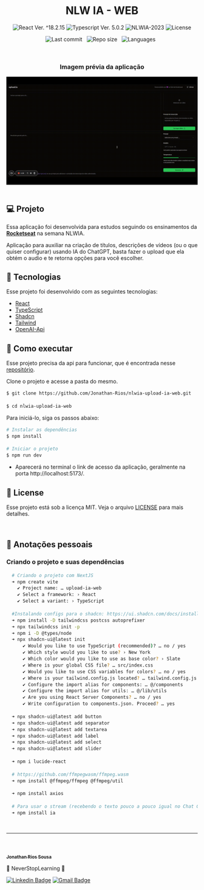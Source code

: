 <h1 align="center">NLW IA - WEB</h1>

<p align="center">
  <img 
    src="https://img.shields.io/badge/React-%5E18.2.15-blue" 
    alt="React Ver. ^18.2.15"
  />
  <img 
    src="https://img.shields.io/badge/Typescript-%5E5.0.2-blue"
    alt="Typescript Ver. 5.0.2" 
  />
  <img
    src="https://img.shields.io/badge/NLWIA-2023-green" 
    alt="NLWIA-2023"
  />
  <img 
    alt="License"
    src="https://img.shields.io/static/v1?label=license&message=MIT&color=E51C44&labelColor=0A1033"
  />
</p>

<div align="center">

  ![Last commit](https://img.shields.io/github/last-commit/Jonathan-Rios/nlwia-upload-ia-web?color=4DA1CD 'Last commit') &nbsp;
  ![Repo size](https://img.shields.io/github/repo-size/Jonathan-Rios/nlwia-upload-ia-web?color=4DA1CD 'Repo size') &nbsp;
  ![Languages](https://img.shields.io/github/languages/count/Jonathan-Rios/nlwia-upload-ia-web?color=4DA1CD 'Languages') &nbsp;
  
</div>

<br>

<h3 align="center">Imagem prévia da aplicação</h3>
 
<div align="center">
  <img src=".github/project-preview.gif?style=flat" alt="Cover" />
</div>

<br>

## 💻 Projeto
Essa aplicação foi desenvolvida para estudos seguindo os ensinamentos da **[Rocketseat](https://www.rocketseat.com.br/)** na semana NLWIA.

Aplicação para auxiliar na criação de títulos, descrições de vídeos (ou o que quiser configurar) usando IA do ChatGPT, basta fazer o upload que ela obtém o audio e te retorna opções para você escolher.

## 🧪 Tecnologias

Esse projeto foi desenvolvido com as seguintes tecnologias:

- [React](https://reactjs.org)
- [TypeScript](https://www.typescriptlang.org/)
- [Shadcn](https://ui.shadcn.com/)
- [Tailwind](https://tailwindcss.com/)
- [OpenAI-Api](https://openai.com/)

## 🚀 Como executar
Esse projeto precisa da api para funcionar, que é encontrada nesse [repositório](https://github.com/Jonathan-Rios/nlwia-upload-ia-api.git).

Clone o projeto e acesse a pasta do mesmo.

```bash
$ git clone https://github.com/Jonathan-Rios/nlwia-upload-ia-web.git

$ cd nlwia-upload-ia-web
```

Para iniciá-lo, siga os passos abaixo:
```bash
# Instalar as dependências
$ npm install

# Iniciar o projeto
$ npm run dev
```
- Aparecerá no terminal o link de acesso da aplicação, geralmente na porta http://localhost:5173/.

## 📝 License

Esse projeto está sob a licença MIT. Veja o arquivo [LICENSE](./LICENSE.md) para mais detalhes.

<br />


## 📓 Anotações pessoais

<h3>Criando o projeto e suas dependências </h3>

```bash
  # Criando o projeto com NextJS
  ➜ npm create vite
    ✔ Project name: … upload-ia-web
    ✔ Select a framework: › React
    ✔ Select a variant: › TypeScript

  #Instalando configs para o shadcn: https://ui.shadcn.com/docs/installation/vite
  ➜ npm install -D tailwindcss postcss autoprefixer
  ➜ npx tailwindcss init -p
  ➜ npm i -D @types/node
  ➜ npx shadcn-ui@latest init
      ✔ Would you like to use TypeScript (recommended)? … no / yes
      ✔ Which style would you like to use? › New York
      ✔ Which color would you like to use as base color? › Slate
      ✔ Where is your global CSS file? … src/index.css
      ✔ Would you like to use CSS variables for colors? … no / yes
      ✔ Where is your tailwind.config.js located? … tailwind.config.js
      ✔ Configure the import alias for components: … @/components
      ✔ Configure the import alias for utils: … @/lib/utils
      ✔ Are you using React Server Components? … no / yes
      ✔ Write configuration to components.json. Proceed? … yes
      
  ➜ npx shadcn-ui@latest add button
  ➜ npx shadcn-ui@latest add separator
  ➜ npx shadcn-ui@latest add textarea
  ➜ npx shadcn-ui@latest add label
  ➜ npx shadcn-ui@latest add select
  ➜ npx shadcn-ui@latest add slider
  
  ➜ npm i lucide-react

  # https://github.com/ffmpegwasm/ffmpeg.wasm
  ➜ npm install @ffmpeg/ffmpeg @ffmpeg/util
  
  ➜ npm install axios

  # Para usar o stream (recebendo o texto pouco a pouco igual no Chat GPT, tem que configurar na api e front)
  ➜ npm install ia
```   
<br />
 

---
<br />

<a href="https://github.com/Jonathan-Rios">
 <img src="https://github.com/Jonathan-Rios.png" width="100px;" alt="" />
 <br />
 <sub><b>Jonathan Rios Sousa</b></sub></a>

💠 NeverStopLearning 💠

[![Linkedin Badge](https://img.shields.io/badge/-Jonathan-blue?style=flat-square&logo=Linkedin&logoColor=white&link=https://www.linkedin.com/in/jonathan-rios-sousa-19b3431b6/)](https://www.linkedin.com/in/jonathan-rios-sousa-19b3431b6/) 
[![Gmail Badge](https://img.shields.io/badge/-jonathan.riosousa@gmail.com-c14438?style=flat-square&logo=Gmail&logoColor=white&link=mailto:jonathan.riosousa@gmail.com)](mailto:jonathan.riosousa@gmail.com)